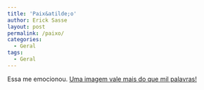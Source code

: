 ```yaml
---
title: 'Paix&atilde;o'
author: Erick Sasse
layout: post
permalink: /paixo/
categories:
  - Geral
tags:
  - Geral
---
```

Essa me emocionou. [Uma imagem vale mais do que mil palavras!][1]

 [1]: http://www.joelpereira.com/PermaLink.aspx?guid=68e3f9a0-b97e-4f07-8211-eddc4ca43647